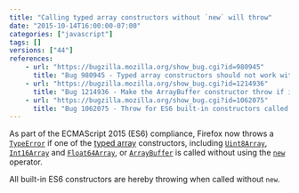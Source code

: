 ```yaml
---
title: "Calling typed array constructors without `new` will throw"
date: "2015-10-14T16:00:00-07:00"
categories: ["javascript"]
tags: []
versions: ["44"]
references:
    - url: "https://bugzilla.mozilla.org/show_bug.cgi?id=980945"
      title: "Bug 980945 - Typed array constructors should not work without \"new\" per spec"
    - url: "https://bugzilla.mozilla.org/show_bug.cgi?id=1214936"
      title: "Bug 1214936 - Make the ArrayBuffer constructor throw if invoked without 'new'"
    - url: "https://bugzilla.mozilla.org/show_bug.cgi?id=1062075"
      title: "Bug 1062075 - Throw for ES6 built-in constructors called without `new`"
---
```

As part of the ECMAScript 2015 (ES6) compliance, Firefox now throws a [`TypeError`](https://developer.mozilla.org/docs/Web/JavaScript/Reference/Global_Objects/TypeError) if one of the [typed array](https://developer.mozilla.org/docs/Web/JavaScript/Typed_arrays) constructors, including [`Uint8Array`](https://developer.mozilla.org/docs/Web/JavaScript/Reference/Global_Objects/Uint8Array), [`Int16Array`](https://developer.mozilla.org/docs/Web/JavaScript/Reference/Global_Objects/Int16Array) and [`Float64Array`](https://developer.mozilla.org/docs/Web/JavaScript/Reference/Global_Objects/Float64Array), or [`ArrayBuffer`](https://developer.mozilla.org/docs/Web/JavaScript/Reference/Global_Objects/ArrayBuffer) is called without using the [`new`](https://developer.mozilla.org/docs/Web/JavaScript/Reference/Operators/new) operator.

All built-in ES6 constructors are hereby throwing when called without `new`.
